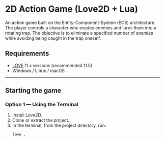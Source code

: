 # 2D Action Game (Love2D + Lua)
An action game built on the Entity-Component-System (ECS) architecture.
The player controls a character who evades enemies and lures them into a rotating trap.
The objective is to eliminate a specified number of enemies while avoiding being caught in the trap oneself. 

## Requirements
- [LÖVE](https://love2d.org/) 11.x versions (recommended 11.5)
- Windows / Linux / macOS

---

## Starting the game

### Option 1 — Using the Terminal 
1. Install Love2D.
2. Clone or extract the project.
3. In the terminal, from the project directory, run:
   ```bash
   love .
